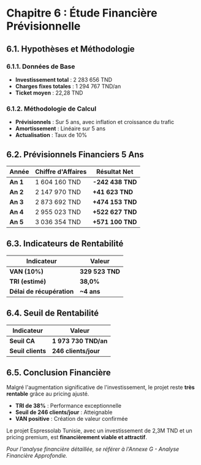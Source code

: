 # Chapitre 6 : Étude Financière Prévisionnelle

## 6.1. Hypothèses et Méthodologie

### 6.1.1. Données de Base

- **Investissement total** : 2 283 656 TND
- **Charges fixes totales** : 1 294 767 TND/an
- **Ticket moyen** : 22,28 TND

### 6.1.2. Méthodologie de Calcul

- **Prévisionnels** : Sur 5 ans, avec inflation et croissance du trafic
- **Amortissement** : Linéaire sur 5 ans
- **Actualisation** : Taux de 10%

## 6.2. Prévisionnels Financiers 5 Ans

| Année | Chiffre d'Affaires | Résultat Net |
|-------|--------------------|--------------|
| **An 1** | 1 604 160 TND | **-242 438 TND** |
| **An 2** | 2 147 970 TND | **+41 623 TND** |
| **An 3** | 2 873 692 TND | **+474 153 TND** |
| **An 4** | 2 955 023 TND | **+522 627 TND** |
| **An 5** | 3 036 354 TND | **+571 100 TND** |

## 6.3. Indicateurs de Rentabilité

| Indicateur | Valeur |
|------------|---------------|
| **VAN (10%)** | **329 523 TND** |
| **TRI (estimé)** | **38,0%** |
| **Délai de récupération** | **~4 ans** |

## 6.4. Seuil de Rentabilité

| Indicateur | Valeur |
|------------|---------------|
| **Seuil CA** | **1 973 730 TND/an** |
| **Seuil clients** | **246 clients/jour** |

## 6.5. Conclusion Financière

Malgré l'augmentation significative de l'investissement, le projet reste **très rentable** grâce au pricing ajusté.

- **TRI de 38%** : Performance exceptionnelle
- **Seuil de 246 clients/jour** : Atteignable
- **VAN positive** : Création de valeur confirmée

Le projet Espressolab Tunisie, avec un investissement de 2,3M TND et un pricing premium, est **financièrement viable et attractif**.

*Pour l'analyse financière détaillée, se référer à l'Annexe G - Analyse Financière Approfondie.*
